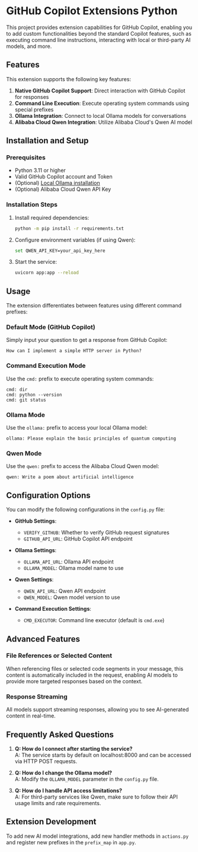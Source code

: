 # GitHub Copilot Extensions Python

This project provides extension capabilities for GitHub Copilot, enabling you to add custom functionalities beyond the standard Copilot features, such as executing command line instructions, interacting with local or third-party AI models, and more.

## Features

This extension supports the following key features:

1. **Native GitHub Copilot Support**: Direct interaction with GitHub Copilot for responses
2. **Command Line Execution**: Execute operating system commands using special prefixes
3. **Ollama Integration**: Connect to local Ollama models for conversations
4. **Alibaba Cloud Qwen Integration**: Utilize Alibaba Cloud's Qwen AI model

## Installation and Setup

### Prerequisites

- Python 3.11 or higher
- Valid GitHub Copilot account and Token
- (Optional) [Local Ollama installation](https://ollama.com/)
- (Optional) Alibaba Cloud Qwen API Key

### Installation Steps

1. Install required dependencies:

    ```bash
    python -m pip install -r requirements.txt
    ```

2. Configure environment variables (if using Qwen):

    ```bash
    set QWEN_API_KEY=your_api_key_here
    ```

3. Start the service:

    ```bash
    uvicorn app:app --reload
    ```

## Usage

The extension differentiates between features using different command prefixes:

### Default Mode (GitHub Copilot)

Simply input your question to get a response from GitHub Copilot:

```
How can I implement a simple HTTP server in Python?
```

### Command Execution Mode

Use the `cmd:` prefix to execute operating system commands:

```
cmd: dir
cmd: python --version
cmd: git status
```

### Ollama Mode

Use the `ollama:` prefix to access your local Ollama model:

```
ollama: Please explain the basic principles of quantum computing
```

### Qwen Mode

Use the `qwen:` prefix to access the Alibaba Cloud Qwen model:

```
qwen: Write a poem about artificial intelligence
```

## Configuration Options

You can modify the following configurations in the `config.py` file:

- **GitHub Settings**:
  - `VERIFY_GITHUB`: Whether to verify GitHub request signatures
  - `GITHUB_API_URL`: GitHub Copilot API endpoint

- **Ollama Settings**:
  - `OLLAMA_API_URL`: Ollama API endpoint
  - `OLLAMA_MODEL`: Ollama model name to use

- **Qwen Settings**:
  - `QWEN_API_URL`: Qwen API endpoint
  - `QWEN_MODEL`: Qwen model version to use

- **Command Execution Settings**:
  - `CMD_EXECUTOR`: Command line executor (default is `cmd.exe`)

## Advanced Features

### File References or Selected Content

When referencing files or selected code segments in your message, this content is automatically included in the request, enabling AI models to provide more targeted responses based on the context.

### Response Streaming

All models support streaming responses, allowing you to see AI-generated content in real-time.

## Frequently Asked Questions

1. **Q: How do I connect after starting the service?**  
   A: The service starts by default on localhost:8000 and can be accessed via HTTP POST requests.

2. **Q: How do I change the Ollama model?**  
   A: Modify the `OLLAMA_MODEL` parameter in the `config.py` file.

3. **Q: How do I handle API access limitations?**  
   A: For third-party services like Qwen, make sure to follow their API usage limits and rate requirements.

## Extension Development

To add new AI model integrations, add new handler methods in `actions.py` and register new prefixes in the `prefix_map` in `app.py`.


